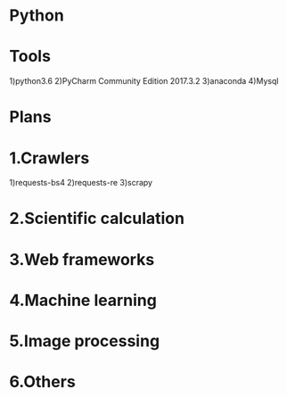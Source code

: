 # Python

# Tools
1)python3.6
2)PyCharm Community Edition 2017.3.2
3)anaconda
4)Mysql

# Plans 
# 1.Crawlers
1)requests-bs4
2)requests-re
3)scrapy
# 2.Scientific calculation


# 3.Web frameworks


# 4.Machine learning


# 5.Image processing


# 6.Others

